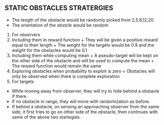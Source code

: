 STATIC OBSTACLES STRATERGIES
----------------------------

+ The length of the obstacle would be randomly picked from 2,5,8,12,20
+ The orientation of the obstcle would be random

1. For observers
  1. Including them in reward function
    + They will be given a positive reward equal to their length
    + The weight for the targets would be 0.9 and the weight for the obstacles would be 0.1
  2. Including them while computing mean
    + A pseudo-target will be kept on the other side of the obstacle and will be used to compute the mean
    + The reward function would remain the same
  3. Exploring obstacles when probability to exploit is zero
    + Obstacles will only be observed when there is complete exploration
2. For targets
  + While moving away from observer, they will try to hide behind a obstacle if there.
  + If no obstacle in range, they will move with randomization as before.
  + If behind a obstacle, on sensing an approaching observer from the same side, it first tries to go on other side of the obstacle, then continues with same of the above two startegies.

